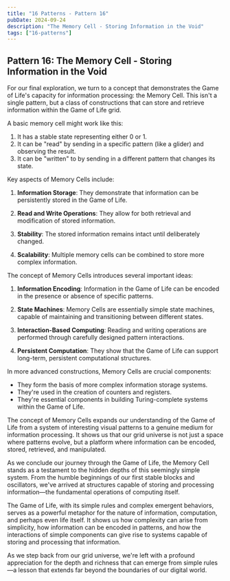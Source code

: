 ```yaml
---
title: "16 Patterns - Pattern 16"
pubDate: 2024-09-24
description: "The Memory Cell - Storing Information in the Void"
tags: ["16-patterns"]
---
```


## Pattern 16: The Memory Cell - Storing Information in the Void

For our final exploration, we turn to a concept that demonstrates the Game of Life's capacity for information processing: the Memory Cell. This isn't a single pattern, but a class of constructions that can store and retrieve information within the Game of Life grid.

A basic memory cell might work like this:

1. It has a stable state representing either 0 or 1.
2. It can be "read" by sending in a specific pattern (like a glider) and observing the result.
3. It can be "written" to by sending in a different pattern that changes its state.

Key aspects of Memory Cells include:

1. **Information Storage**: They demonstrate that information can be persistently stored in the Game of Life.

2. **Read and Write Operations**: They allow for both retrieval and modification of stored information.

3. **Stability**: The stored information remains intact until deliberately changed.

4. **Scalability**: Multiple memory cells can be combined to store more complex information.

The concept of Memory Cells introduces several important ideas:

1. **Information Encoding**: Information in the Game of Life can be encoded in the presence or absence of specific patterns.

2. **State Machines**: Memory Cells are essentially simple state machines, capable of maintaining and transitioning between different states.

3. **Interaction-Based Computing**: Reading and writing operations are performed through carefully designed pattern interactions.

4. **Persistent Computation**: They show that the Game of Life can support long-term, persistent computational structures.

In more advanced constructions, Memory Cells are crucial components:

- They form the basis of more complex information storage systems.
- They're used in the creation of counters and registers.
- They're essential components in building Turing-complete systems within the Game of Life.

The concept of Memory Cells expands our understanding of the Game of Life from a system of interesting visual patterns to a genuine medium for information processing. It shows us that our grid universe is not just a space where patterns evolve, but a platform where information can be encoded, stored, retrieved, and manipulated.

As we conclude our journey through the Game of Life, the Memory Cell stands as a testament to the hidden depths of this seemingly simple system. From the humble beginnings of our first stable blocks and oscillators, we've arrived at structures capable of storing and processing information—the fundamental operations of computing itself.

The Game of Life, with its simple rules and complex emergent behaviors, serves as a powerful metaphor for the nature of information, computation, and perhaps even life itself. It shows us how complexity can arise from simplicity, how information can be encoded in patterns, and how the interactions of simple components can give rise to systems capable of storing and processing that information.

As we step back from our grid universe, we're left with a profound appreciation for the depth and richness that can emerge from simple rules—a lesson that extends far beyond the boundaries of our digital world.
